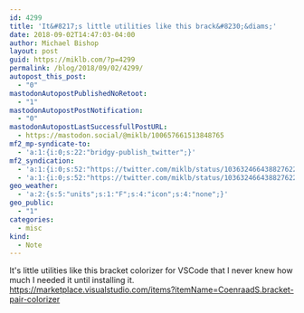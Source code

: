 ```yaml
---
id: 4299
title: 'It&#8217;s little utilities like this brack&#8230;&diams;'
date: 2018-09-02T14:47:03-04:00
author: Michael Bishop
layout: post
guid: https://miklb.com/?p=4299
permalink: /blog/2018/09/02/4299/
autopost_this_post:
  - "0"
mastodonAutopostPublishedNoRetoot:
  - "1"
mastodonAutopostPostNotification:
  - "0"
mastodonAutopostLastSuccessfullPostURL:
  - https://mastodon.social/@miklb/100657661513848765
mf2_mp-syndicate-to:
  - 'a:1:{i:0;s:22:"bridgy-publish_twitter";}'
mf2_syndication:
  - 'a:1:{i:0;s:52:"https://twitter.com/miklb/status/1036324664388276224";}'
  - 'a:1:{i:0;s:52:"https://twitter.com/miklb/status/1036324664388276224";}'
geo_weather:
  - 'a:2:{s:5:"units";s:1:"F";s:4:"icon";s:4:"none";}'
geo_public:
  - "1"
categories:
  - misc
kind:
  - Note
---
```

It's little utilities like this bracket colorizer for VSCode that I never knew how much I needed it until installing it. <https://marketplace.visualstudio.com/items?itemName=CoenraadS.bracket-pair-colorizer>